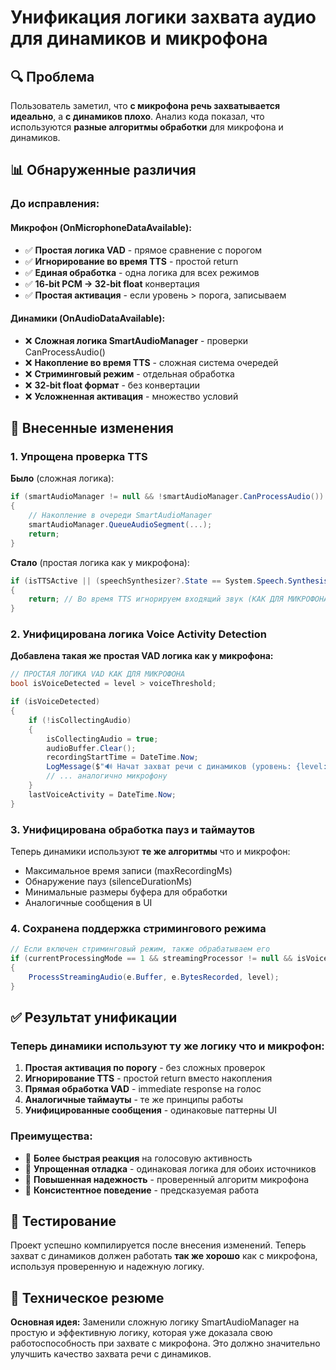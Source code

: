 # Унификация логики захвата аудио для динамиков и микрофона

## 🔍 Проблема
Пользователь заметил, что **с микрофона речь захватывается идеально**, а **с динамиков плохо**. Анализ кода показал, что используются **разные алгоритмы обработки** для микрофона и динамиков.

## 📊 Обнаруженные различия

### **До исправления:**

#### Микрофон (OnMicrophoneDataAvailable):
- ✅ **Простая логика VAD** - прямое сравнение с порогом
- ✅ **Игнорирование во время TTS** - простой return
- ✅ **Единая обработка** - одна логика для всех режимов
- ✅ **16-bit PCM → 32-bit float** конвертация
- ✅ **Простая активация** - если уровень > порога, записываем

#### Динамики (OnAudioDataAvailable):
- ❌ **Сложная логика SmartAudioManager** - проверки CanProcessAudio()
- ❌ **Накопление во время TTS** - сложная система очередей
- ❌ **Стриминговый режим** - отдельная обработка
- ❌ **32-bit float формат** - без конвертации
- ❌ **Усложненная активация** - множество условий

## 🔧 Внесенные изменения

### 1. Упрощена проверка TTS
**Было** (сложная логика):
```csharp
if (smartAudioManager != null && !smartAudioManager.CanProcessAudio())
{
    // Накопление в очереди SmartAudioManager
    smartAudioManager.QueueAudioSegment(...);
    return;
}
```

**Стало** (простая логика как у микрофона):
```csharp
if (isTTSActive || (speechSynthesizer?.State == System.Speech.Synthesis.SynthesizerState.Speaking))
{
    return; // Во время TTS игнорируем входящий звук (КАК ДЛЯ МИКРОФОНА)
}
```

### 2. Унифицирована логика Voice Activity Detection
**Добавлена такая же простая VAD логика как у микрофона:**
```csharp
// ПРОСТАЯ ЛОГИКА VAD КАК ДЛЯ МИКРОФОНА
bool isVoiceDetected = level > voiceThreshold;

if (isVoiceDetected)
{
    if (!isCollectingAudio)
    {
        isCollectingAudio = true;
        audioBuffer.Clear();
        recordingStartTime = DateTime.Now;
        LogMessage($"🔊 Начат захват речи с динамиков (уровень: {level:F3})");
        // ... аналогично микрофону
    }
    lastVoiceActivity = DateTime.Now;
}
```

### 3. Унифицирована обработка пауз и таймаутов
Теперь динамики используют **те же алгоритмы** что и микрофон:
- Максимальное время записи (maxRecordingMs)
- Обнаружение пауз (silenceDurationMs)  
- Минимальные размеры буфера для обработки
- Аналогичные сообщения в UI

### 4. Сохранена поддержка стримингового режима
```csharp
// Если включен стриминговый режим, также обрабатываем его
if (currentProcessingMode == 1 && streamingProcessor != null && isVoiceDetected)
{
    ProcessStreamingAudio(e.Buffer, e.BytesRecorded, level);
}
```

## ✅ Результат унификации

### Теперь динамики используют ту же логику что и микрофон:
1. **Простая активация по порогу** - без сложных проверок
2. **Игнорирование TTS** - простой return вместо накопления
3. **Прямая обработка VAD** - immediate response на голос
4. **Аналогичные таймауты** - те же принципы работы
5. **Унифицированные сообщения** - одинаковые паттерны UI

### Преимущества:
- 🚀 **Более быстрая реакция** на голосовую активность
- 🔧 **Упрощенная отладка** - одинаковая логика для обоих источников
- 💪 **Повышенная надежность** - проверенный алгоритм микрофона
- 🎯 **Консистентное поведение** - предсказуемая работа

## 🧪 Тестирование
Проект успешно компилируется после внесения изменений. Теперь захват с динамиков должен работать **так же хорошо** как с микрофона, используя проверенную и надежную логику.

## 📝 Техническое резюме
**Основная идея:** Заменили сложную логику SmartAudioManager на простую и эффективную логику, которая уже доказала свою работоспособность при захвате с микрофона. Это должно значительно улучшить качество захвата речи с динамиков.
